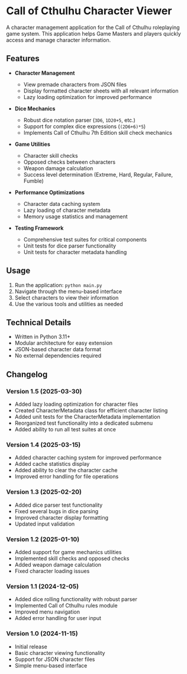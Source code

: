 # Call of Cthulhu Character Viewer

A character management application for the Call of Cthulhu roleplaying game system. This application helps Game Masters and players quickly access and manage character information.

## Features

- **Character Management**
  - View premade characters from JSON files
  - Display formatted character sheets with all relevant information
  - Lazy loading optimization for improved performance

- **Dice Mechanics**
  - Robust dice notation parser (`3D6`, `1D20+5`, etc.)
  - Support for complex dice expressions (`(2D6+6)*5`)
  - Implements Call of Cthulhu 7th Edition skill check mechanics

- **Game Utilities**
  - Character skill checks
  - Opposed checks between characters
  - Weapon damage calculation
  - Success level determination (Extreme, Hard, Regular, Failure, Fumble)

- **Performance Optimizations**
  - Character data caching system
  - Lazy loading of character metadata
  - Memory usage statistics and management

- **Testing Framework**
  - Comprehensive test suites for critical components
  - Unit tests for dice parser functionality
  - Unit tests for character metadata handling

## Usage

1. Run the application: `python main.py`
2. Navigate through the menu-based interface
3. Select characters to view their information
4. Use the various tools and utilities as needed

## Technical Details

- Written in Python 3.11+
- Modular architecture for easy extension
- JSON-based character data format
- No external dependencies required

## Changelog

### Version 1.5 (2025-03-30)
- Added lazy loading optimization for character files
- Created CharacterMetadata class for efficient character listing
- Added unit tests for the CharacterMetadata implementation
- Reorganized test functionality into a dedicated submenu
- Added ability to run all test suites at once

### Version 1.4 (2025-03-15)
- Added character caching system for improved performance
- Added cache statistics display
- Added ability to clear the character cache
- Improved error handling for file operations

### Version 1.3 (2025-02-20)
- Added dice parser test functionality
- Fixed several bugs in dice parsing
- Improved character display formatting
- Updated input validation

### Version 1.2 (2025-01-10)
- Added support for game mechanics utilities
- Implemented skill checks and opposed checks
- Added weapon damage calculation
- Fixed character loading issues

### Version 1.1 (2024-12-05)
- Added dice rolling functionality with robust parser
- Implemented Call of Cthulhu rules module
- Improved menu navigation
- Added error handling for user input

### Version 1.0 (2024-11-15)
- Initial release
- Basic character viewing functionality
- Support for JSON character files
- Simple menu-based interface